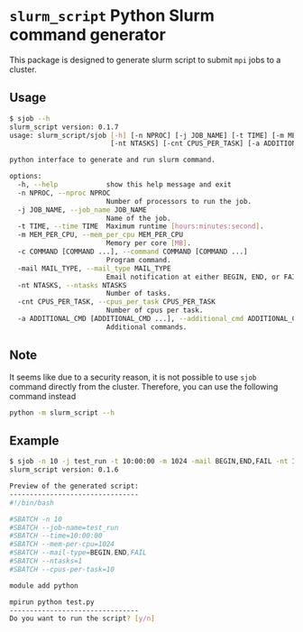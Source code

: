 # `slurm_script` Python Slurm command generator

This package is designed to generate slurm script to submit `mpi` jobs to a cluster.


## Usage

```bash
$ sjob --h
slurm_script version: 0.1.7
usage: slurm_script/sjob [-h] [-n NPROC] [-j JOB_NAME] [-t TIME] [-m MEM_PER_CPU] [-c COMMAND [COMMAND ...]] [-mail MAIL_TYPE]
                         [-nt NTASKS] [-cnt CPUS_PER_TASK] [-a ADDITIONAL_CMD [ADDITIONAL_CMD ...]]

python interface to generate and run slurm command.

options:
  -h, --help            show this help message and exit
  -n NPROC, --nproc NPROC
                        Number of processors to run the job.
  -j JOB_NAME, --job_name JOB_NAME
                        Name of the job.
  -t TIME, --time TIME  Maximum runtime [hours:minutes:second].
  -m MEM_PER_CPU, --mem_per_cpu MEM_PER_CPU
                        Memory per core [MB].
  -c COMMAND [COMMAND ...], --command COMMAND [COMMAND ...]
                        Program command.
  -mail MAIL_TYPE, --mail_type MAIL_TYPE
                        Email notification at either BEGIN, END, or FAIL.
  -nt NTASKS, --ntasks NTASKS
                        Number of tasks.
  -cnt CPUS_PER_TASK, --cpus_per_task CPUS_PER_TASK
                        Number of cpus per task.
  -a ADDITIONAL_CMD [ADDITIONAL_CMD ...], --additional_cmd ADDITIONAL_CMD [ADDITIONAL_CMD ...]
                        Additional commands.
```

## Note

It seems like due to a security reason, it is not possible to use `sjob` command directly from the cluster.
Therefore, you can use the following command instead

```bash
python -m slurm_script --h
```

## Example

```bash
$ sjob -n 10 -j test_run -t 10:00:00 -m 1024 -mail BEGIN,END,FAIL -nt 1 -cnt 10 -a module add python -c python test.py
slurm_script version: 0.1.6

Preview of the generated script:
--------------------------------
#!/bin/bash

#SBATCH -n 10
#SBATCH --job-name=test_run
#SBATCH --time=10:00:00
#SBATCH --mem-per-cpu=1024
#SBATCH --mail-type=BEGIN,END,FAIL
#SBATCH --ntasks=1
#SBATCH --cpus-per-task=10

module add python

mpirun python test.py
--------------------------------
Do you want to run the script? [y/n] 
```
